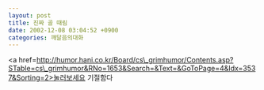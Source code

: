 ```yaml
---
layout: post
title: 진짜 골 때림
date: 2002-12-08 03:04:52 +0900
categories: 깨달음의대화
---
```

<a href=http://humor.hani.co.kr/Board/cs\_grimhumor/Contents.asp?STable=cs\_grimhumor&RNo=1653&Search=&Text=&GoToPage=4&Idx=3537&Sorting=2>눌러보세요 기절함다</a>